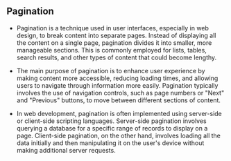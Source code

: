 ## Pagination
- Pagination is a technique used in user interfaces, especially in web design, to break content into separate pages. Instead of displaying all the content on a single page, pagination divides it into smaller, more manageable sections. This is commonly employed for lists, tables, search results, and other types of content that could become lengthy.

- The main purpose of pagination is to enhance user experience by making content more accessible, reducing loading times, and allowing users to navigate through information more easily. Pagination typically involves the use of navigation controls, such as page numbers or "Next" and "Previous" buttons, to move between different sections of content.

- In web development, pagination is often implemented using server-side or client-side scripting languages. Server-side pagination involves querying a database for a specific range of records to display on a page. Client-side pagination, on the other hand, involves loading all the data initially and then manipulating it on the user's device without making additional server requests.

